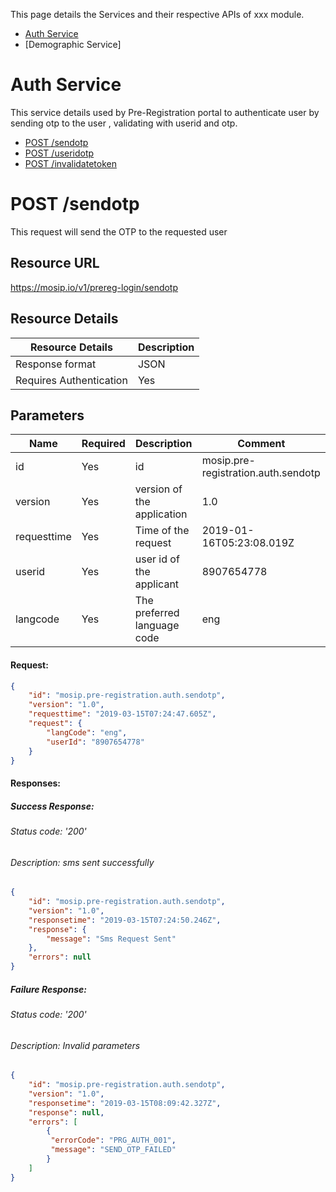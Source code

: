 This page details the Services and their respective APIs of xxx module.

* [Auth Service](#Auth-Service)
* [Demographic Service]

# Auth Service
This service details used by Pre-Registration portal to authenticate user by sending otp to the user , validating with userid and otp.

* [POST /sendotp](#post-sendotp)
* [POST /useridotp](#post-uderidotp)
* [POST /invalidatetoken](#post-invalidatetoken)

# POST /sendotp
This request will send the OTP to the requested user
## Resource URL
https://mosip.io/v1/prereg-login/sendotp

## Resource Details
Resource Details | Description
------------ | -------------
Response format | JSON
Requires Authentication | Yes

## Parameters
Name | Required | Description | Comment
-----|----------|-------------|--------
id |Yes|id |mosip.pre-registration.auth.sendotp
version |Yes|version of the application|1.0
requesttime |Yes|Time of the request|2019-01-16T05:23:08.019Z
userid |Yes|user id of the applicant|8907654778
langcode|Yes|The preferred language code |eng

#### Request:
```JSON
{
	"id": "mosip.pre-registration.auth.sendotp",
	"version": "1.0",
	"requesttime": "2019-03-15T07:24:47.605Z",
	"request": {
		"langCode": "eng",
		"userId": "8907654778"
	}
}
```
#### Responses:
##### Success Response:
###### Status code: '200'
###### Description: sms sent successfully
```JSON
{
	"id": "mosip.pre-registration.auth.sendotp",
	"version": "1.0",
	"responsetime": "2019-03-15T07:24:50.246Z",
	"response": {
		"message": "Sms Request Sent"
	},
	"errors": null
}
```
##### Failure Response:
###### Status code: '200'
###### Description: Invalid parameters

```JSON
{
	"id": "mosip.pre-registration.auth.sendotp",
	"version": "1.0",
	"responsetime": "2019-03-15T08:09:42.327Z",
	"response": null,
	"errors": [
		{
		 "errorCode": "PRG_AUTH_001",
		 "message": "SEND_OTP_FAILED"
		}
	]	
}
```

